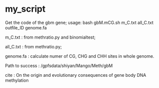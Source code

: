 # my_script
Get the code of the gbm gene;
usage:
bash gbM.mCG.sh m_C.txt all_C.txt outfile_ID genome.fa

m_C.txt : from methratio.py and binomialtest;


all_C.txt : from methratio.py;


genome.fa : calculate numer of CG, CHG and CHH sites in whole genome.

Path to success : /gpfsdata/shiyan/Mango/Meth/gbM

cite : On the origin and evolutionary consequences of gene body DNA methylation
